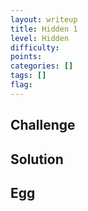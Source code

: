 ```yaml
---
layout: writeup
title: Hidden 1
level: Hidden
difficulty:
points:
categories: []
tags: []
flag:
---
```

## Challenge

## Solution

## Egg

